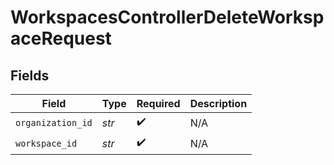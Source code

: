 # WorkspacesControllerDeleteWorkspaceRequest


## Fields

| Field              | Type               | Required           | Description        |
| ------------------ | ------------------ | ------------------ | ------------------ |
| `organization_id`  | *str*              | :heavy_check_mark: | N/A                |
| `workspace_id`     | *str*              | :heavy_check_mark: | N/A                |